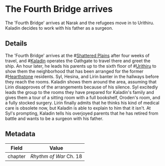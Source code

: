 # The Fourth Bridge arrives
The 'Fourth Bridge' arrives at Narak and the refugees move in to Urithiru. Kaladin decides to work with his father as a surgeon.

## Details
The 'Fourth Bridge' arrives at the #[Shattered Plains](shattered-plains) after four weeks of travel, and #[Kaladin](kaladin) operates the Oathgate to travel there and greet the ship. An hour later, he leads his parents up to the sixth floor of #[Urithiru](urithiru) to show them the neighborhood that has been arranged for the former #[Hearthstone](hearthstone) residents. Syl, Hesina, and Lirin banter in the hallways before they reach the rooms. Kaladin shows them around the area, assuming that Lirin disapproves of the arrangements because of his silence. Syl excitedly leads the group to the rooms they have prepared for Kaladin's family and gives them a tour of a sitting room with a full bookshelf, Oroden's room, and a fully stocked surgery. Lirin finally admits that he thinks his kind of medical care is obsolete now, but Kaladin is able to explain to him that it isn't. At Syl's prompting, Kaladin tells his overjoyed parents that he has retired from battle and wants to be a surgeon with his father. 

## Metadata
| Field | Value |
| ----- | ----- |
| chapter | *Rhythm of War* Ch. 18 |

